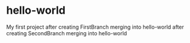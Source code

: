 # hello-world
My first project
after creating FirstBranch merging into hello-world
after creating SecondBranch merging into hello-world
